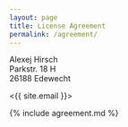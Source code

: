 ```yaml
---
layout: page
title: License Agreement
permalink: /agreement/
---
```


Alexej Hirsch  
Parkstr. 18 H  
26188 Edewecht  

<{{ site.email }}>

{% include agreement.md %}
